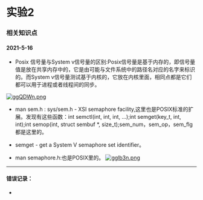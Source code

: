 # 实验2

### 相关知识点

#### 2021-5-16

- Posix 信号量与System v信号量的区别:Posix信号量是基于内存的，即信号量值是放在共享内存中的，它是由可能与文件系统中的路径名对应的名字来标识的。而System v信号量测试基于内核的，它放在内核里面，相同点都是它们都可以用于进程或者线程间的同步。

[![ggQDWn.png](https://z3.ax1x.com/2021/05/16/ggQDWn.png)](https://imgtu.com/i/ggQDWn)

- man sem.h : sys/sem.h - XSI semaphore facility,这里也是POSIX标准的扩展。发现有这些函数：int semctl(int, int, int, ...);int semget(key_t, int, int);int semop(int, struct sembuf *, size_t);sem_num，sem_op，sem_flg都是这里的。

- semget - get a System V semaphore set identifier。

- man semaphore.h:也是POSIX里的。
[![gglb3n.png](https://z3.ax1x.com/2021/05/16/gglb3n.png)](https://imgtu.com/i/gglb3n)


---

#### 错误记录：
- 


#### 